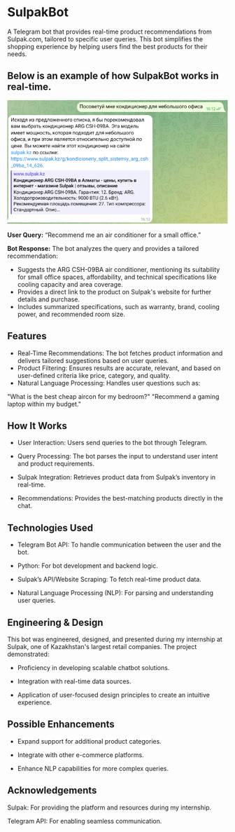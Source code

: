 # SulpakBot

A Telegram bot that provides real-time product recommendations from Sulpak.com, tailored to specific user queries. This bot simplifies the shopping experience by helping users find the best products for their needs.


## Below is an example of how SulpakBot works in real-time.
![SulpakBot Interaction](SulBotInteraction1.png)

**User Query:**
“Recommend me an air conditioner for a small office.”

**Bot Response:**
The bot analyzes the query and provides a tailored recommendation:

- Suggests the ARG CSH-09BA air conditioner, mentioning its suitability for small office spaces, affordability, and technical specifications like cooling capacity and area coverage.
- Provides a direct link to the product on Sulpak's website for further details and purchase.
- Includes summarized specifications, such as warranty, brand, cooling power, and recommended room size.

## Features
- Real-Time Recommendations: The bot fetches product information and delivers tailored suggestions based on user queries.
- Product Filtering: Ensures results are accurate, relevant, and based on user-defined criteria like price, category, and quality.
- Natural Language Processing: Handles user questions such as:

"What is the best cheap aircon for my bedroom?"
 "Recommend a gaming laptop within my budget."

## How It Works

- User Interaction: Users send queries to the bot through Telegram.

- Query Processing: The bot parses the input to understand user intent and product requirements.

- Sulpak Integration: Retrieves product data from Sulpak’s inventory in real-time.

- Recommendations: Provides the best-matching products directly in the chat.

## Technologies Used

- Telegram Bot API: To handle communication between the user and the bot.

- Python: For bot development and backend logic.

- Sulpak’s API/Website Scraping: To fetch real-time product data.

- Natural Language Processing (NLP): For parsing and understanding user queries.

## Engineering & Design

This bot was engineered, designed, and presented during my internship at Sulpak, one of Kazakhstan's largest retail companies. The project demonstrated:

- Proficiency in developing scalable chatbot solutions.

- Integration with real-time data sources.

- Application of user-focused design principles to create an intuitive experience.

## Possible Enhancements

- Expand support for additional product categories.

- Integrate with other e-commerce platforms.

- Enhance NLP capabilities for more complex queries.


## Acknowledgements

Sulpak: For providing the platform and resources during my internship.

Telegram API: For enabling seamless communication.
